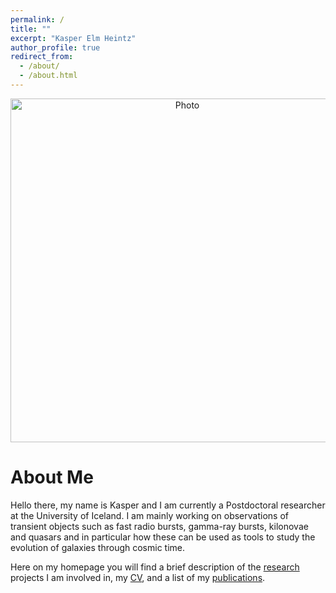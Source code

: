 ```yaml
---
permalink: /
title: ""
excerpt: "Kasper Elm Heintz"
author_profile: true
redirect_from: 
  - /about/
  - /about.html
---
```


<p align="center">
  <img src="https://keheintz.github.io/files/FrontPic.jpg?raw=true" alt="Photo" style="width: 550px;"/>
</p>

# About Me

Hello there, my name is Kasper and I am currently a Postdoctoral researcher at
the University of Iceland. 
I am mainly working on observations of transient objects such as fast radio
bursts, gamma-ray bursts, kilonovae and quasars and in particular how these can
be used as tools to study the evolution of galaxies through cosmic time.

Here on my homepage you will find a brief description of the [research](research.md) projects
I am involved in, my [CV](/files/CV.pdf), and a list of my [publications](publications.md).
